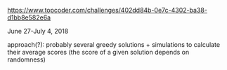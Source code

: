 https://www.topcoder.com/challenges/402dd84b-0e7c-4302-ba38-d1bb8e582e6a

June 27-July 4, 2018

approach(?): probably several greedy solutions + simulations to calculate their average scores (the score of a given solution depends on randomness)
